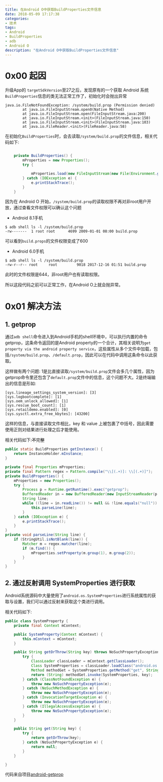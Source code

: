 ```yaml
---
title: 在Android O中获取BuildProperties文件信息
date: 2018-05-09 17:17:38
categories:
- 技术
tags:
- Android
- BuildProperties
- adb
- Android O
description: "在Android O中获取BuildProperties文件信息"
---
```

<!-- more -->


# 0x00 起因

升级App的 `targetSdkVersion`至27之后，发现原有的一个获取 Android 系统 `BuildProperties`信息的类无法正常工作了，初始化时会抛出异常

```Log
java.io.FileNotFoundException: /system/build.prop (Permission denied)
        at java.io.FileInputStream.open0(Native Method)
        at java.io.FileInputStream.open(FileInputStream.java:200)
        at java.io.FileInputStream.<init>(FileInputStream.java:150)
        at java.io.FileInputStream.<init>(FileInputStream.java:103)
        at java.io.FileReader.<init>(FileReader.java:58)
```

在初始化`BuildProperties`时，会去读取`/system/build.prop`的文件信息，相关代码如下:

```Java

    private BuildProperties() {
        mProperties = new Properties();
        try {

            mProperties.load(new FileInputStream(new File(Environment.getRootDirectory(), "build.prop")));
        } catch (IOException e) {
            e.printStackTrace();
        }
    }
```

因为在 Android O 开始，`/system/build.prop`的读取权限不再对非root用户开放，通过查看文件权限可以确认这个问题

- Android 8.1手机

```shell
$ adb shell ls -l /system/build.prop
-rw-------  1 root root      4699 2009-01-01 08:00 build.prop
```

可以看到`build.props`的文件权限变成了600

- Android 6.0手机

```shell
$ adb shell ls -l /system/build.prop
-rw-r--r-- root     root         9018 2017-12-16 01:51 build.prop
```

此时的文件权限是644，非root用户也有读取权限。

所以这段代码之前可以正常工作，在Android O上就会抛异常。

# 0x01 解决方法

## 1. getprop

通过`adb shell`命令进入到Android手机的shell环境中，可以执行内置的命令getprop，这条命令返回的是Android property的一个合计，其相关说明为`get property via the android property service`，这些属性从多个文件中加载，包括`/system/build.prop`、`/default.prop`，因此可以在代码中调用这条命令以此获取。

这样做有两个问题: 1是比直接读取`/system/build.prop`文件会多几个属性，因为getprop命令里还包含了`default.prop`文件中的信息，这个问题不大。2是终端输出的信息是形如:

```
[sys.lineage_settings_system_version]: [3]
[sys.logbootcomplete]: [1]
[sys.oem_unlock_allowed]: [1]
[sys.rescue_boot_count]: [1]
[sys.retaildemo.enabled]: [0]
[sys.sysctl.extra_free_kbytes]: [43200]
```

这样的信息，与直接读取文件相比，key 和 value 上被包裹了中括号，因此需要使用正则对结果进行处理之后才能使用。

相关代码如下:~~不完整~~

``` java
public static BuildProperties getInstance() {
    return InstanceHolder.mInstance;
}

private final Properties mProperties;
private final Pattern regex = Pattern.compile("\\[(.+)]: \\[(.+)]");
private BuildProperties() {
    mProperties = new Properties();
    try {
        Process p = Runtime.getRuntime().exec("getprop");
        BufferedReader in = new BufferedReader(new InputStreamReader(p.getInputStream()));
        String line;
        while ((line = in.readLine()) != null && !line.equals("null")) {
            this.parseLine(line);
        }
    } catch (IOException e) {
        e.printStackTrace();
    }
}
private void parseLine(String line) {
    if (StringUtil.isNotBlank(line)) {
        Matcher m = regex.matcher(line);
        if (m.find()) {
            mProperties.setProperty(m.group(1), m.group(2));
        }
    }
}
```



## 2. 通过反射调用 SystemProperties 进行获取

Android系统源码中大量使用了`android.os.SystemProperties`进行系统属性的获取与设置，我们可以通过反射来获取这个类进行调用。

相关代码如下:

```Java
public class SystemProperty {
    private final Context mContext;

    public SystemProperty(Context mContext) {
        this.mContext = mContext;
    }

    public String getOrThrow(String key) throws NoSuchPropertyException {
        try {
            ClassLoader classLoader = mContext.getClassLoader();
            Class SystemProperties = classLoader.loadClass("android.os.SystemProperties");
            Method methodGet = SystemProperties.getMethod("get", String.class);
            return (String) methodGet.invoke(SystemProperties, key);
        } catch (ClassNotFoundException e) {
            throw new NoSuchPropertyException(e);
        } catch (NoSuchMethodException e) {
            throw new NoSuchPropertyException(e);
        } catch (InvocationTargetException e) {
            throw new NoSuchPropertyException(e);
        } catch (IllegalAccessException e) {
            throw new NoSuchPropertyException(e);
        }
    }

    public String get(String key) {
        try {
            return getOrThrow(key);
        } catch (NoSuchPropertyException e) {
            return null;
        }
    }

}
```

代码来自项目[android-getprop](https://github.com/thuxnder/android-getprop)

